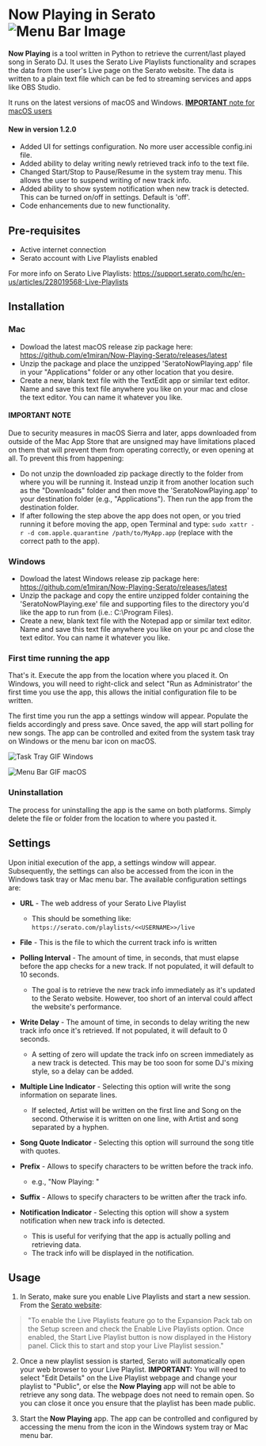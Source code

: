 # __Now Playing__ in Serato ![Menu Bar Image](https://github.com/e1miran/Now-Playing-Serato/blob/master/git-images/seratoPlaying.png?raw=true) 
__Now Playing__ is a tool written in Python to retrieve the current/last played song in Serato DJ.  It uses the Serato Live Playlists functionality and scrapes the data from the user's Live page on the Serato website.  The data is written to a plain text file which can be fed to streaming services and apps like OBS Studio. 

It runs on the latest versions of macOS and Windows. 
[__IMPORTANT__ note for macOS users](#important-note)

#### New in version 1.2.0
* Added UI for settings configuration. No more user accessible config.ini file.
* Added ability to delay writing newly retrieved track info to the text file.
* Changed Start/Stop to Pause/Resume in the system tray menu. This allows the user to suspend writing of new track info.
* Added ability to show system notification when new track is detected. This can be turned on/off in settings. Default is 'off'.
* Code enhancements due to new functionality.

## Pre-requisites
* Active internet connection
* Serato account with Live Playlists enabled

For more info on Serato Live Playlists: https://support.serato.com/hc/en-us/articles/228019568-Live-Playlists
  
## Installation
### Mac
* Dowload the latest macOS release zip package here: https://github.com/e1miran/Now-Playing-Serato/releases/latest
* Unzip the package and place the unzipped 'SeratoNowPlaying.app' file in your "Applications" folder or any other location that you desire.
* Create a new, blank text file with the TextEdit app or similar text editor. Name and save this text file anywhere you like on your mac and close the text editor. You can name it whatever you like.

#### IMPORTANT NOTE
Due to security measures in macOS Sierra and later, apps downloaded from outside of the Mac App Store that are unsigned may have limitations placed on them that will prevent them from operating correctly, or even opening at all.  To prevent this from happening:

* Do not unzip the downloaded zip package directly to the folder from where you will be running it. Instead unzip it from another location such as the "Downloads" folder and then move the 'SeratoNowPlaying.app' to your destination folder (e.g., "Applications"). Then run the app from the destination folder.
* If after following the step above the app does not open, or you tried running it before moving the app, open Terminal and type: ```sudo xattr -r -d com.apple.quarantine /path/to/MyApp.app``` (replace with the correct path to the app).

### Windows
* Dowload the latest Windows release zip package here: https://github.com/e1miran/Now-Playing-Serato/releases/latest
* Unzip the package and copy the entire unzipped folder containing the 'SeratoNowPlaying.exe' file and supporting files to the directory you'd like the app to run from (i.e.: C:\Program Files).
* Create a new, blank text file with the Notepad app or similar text editor. Name and save this text file anywhere you like on your pc and close the text editor. You can name it whatever you like.

### First time running the app
That's it. Execute the app from the location where you placed it. On Windows, you will need to right-click and select "Run as Administrator' the first time you use the app, this allows the initial configuration file to be written. 

The first time you run the app a settings window will appear. Populate the fields accordingly and press save. Once saved, the app will start polling for new songs. The app can be controlled and exited from the system task tray on Windows or the menu bar icon on macOS.

![Task Tray GIF](https://github.com/e1miran/Now-Playing-Serato/blob/master/git-images/snpWin.gif?raw=true) Windows

![Menu Bar GIF](https://github.com/e1miran/Now-Playing-Serato/blob/master/git-images/snpMac.gif?raw=true) macOS

### Uninstallation
The process for uninstalling the app is the same on both platforms.  Simply delete the file or folder from the location to where you pasted it.

## Settings
Upon initial execution of the app, a settings window will appear. Subsequently, the settings can also be accessed from the icon in the Windows task tray or Mac menu bar.  The available configuration settings are:

* __URL__ - The web address of your Serato Live Playlist
    * This should be something like: ```https://serato.com/playlists/<<USERNAME>>/live```
    
* __File__ - This is the file to which the current track info is written

* __Polling Interval__ - The amount of time, in seconds, that must elapse before the app checks for a new track.  If not populated, it will default to 10 seconds.
    * The goal is to retrieve the new track info immediately as it's updated to the Serato website.  However, too short of an interval could affect the website's performance.

* __Write Delay__ - The amount of time, in seconds to delay writing the new track info once it's retrieved. If not populated, it will default to 0 seconds.
    * A setting of zero will update the track info on screen immediately as a new track is detected.  This may be too soon for some DJ's mixing style, so a delay can be added.
    
* __Multiple Line Indicator__ - Selecting this option will write the song information on separate lines.
    * If selected, Artist will be written on the first line and Song on the second.  Otherwise it is written on one line, with Artist and song separated by a hyphen.

* __Song Quote Indicator__ - Selecting this option will surround the song title with quotes.

* __Prefix__ - Allows to specify characters to be written before the track info. 
    * e.g., "Now Playing: "

* __Suffix__ - Allows to specify characters to be written after the track info.

* __Notification Indicator__ - Selecting this option will show a system notification when new track info is detected.
    * This is useful for verifying that the app is actually polling and retrieving data.
    * The track info will be displayed in the notification.

## Usage
1. In Serato, make sure you enable Live Playlists and start a new session. From the [Serato website](https://support.serato.com/hc/en-us/articles/228019568-Live-Playlists):

>"To enable the Live Playlists feature go to the Expansion Pack tab on the Setup screen and check the Enable Live Playlists option. Once enabled, the Start Live Playlist button is now displayed in the History panel. Click this to start and stop your Live Playlist session."

2. Once a new playlist session is started, Serato will automatically open your web browser to your Live Playlist. __IMPORTANT:__ You will need to select "Edit Details" on the Live Playlist webpage and change your playlist to "Public", or else the __Now Playing__ app will not be able to retrieve any song data. The webpage does not need to remain open.  So you can close it once you ensure that the playlist has been made public.

3. Start the __Now Playing__ app.  The app can be controlled and configured by accessing the menu from the icon in the Windows system tray or Mac menu bar.
